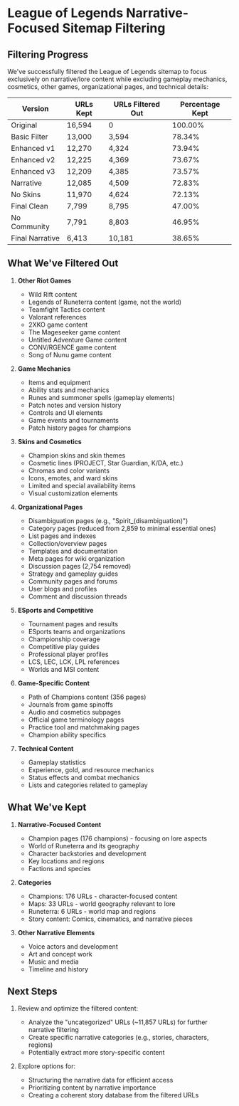 # League of Legends Narrative-Focused Sitemap Filtering

## Filtering Progress

We've successfully filtered the League of Legends sitemap to focus exclusively on narrative/lore content while excluding gameplay mechanics, cosmetics, other games, organizational pages, and technical details:

| Version | URLs Kept | URLs Filtered Out | Percentage Kept |
|---------|-----------|-------------------|----------------|
| Original | 16,594 | 0 | 100.00% |
| Basic Filter | 13,000 | 3,594 | 78.34% |
| Enhanced v1 | 12,270 | 4,324 | 73.94% |
| Enhanced v2 | 12,225 | 4,369 | 73.67% |
| Enhanced v3 | 12,209 | 4,385 | 73.57% |
| Narrative | 12,085 | 4,509 | 72.83% |
| No Skins | 11,970 | 4,624 | 72.13% |
| Final Clean | 7,799 | 8,795 | 47.00% |
| No Community | 7,791 | 8,803 | 46.95% |
| Final Narrative | 6,413 | 10,181 | 38.65% |

## What We've Filtered Out

1. **Other Riot Games**
   - Wild Rift content
   - Legends of Runeterra content (game, not the world)
   - Teamfight Tactics content
   - Valorant references
   - 2XKO game content
   - The Mageseeker game content
   - Untitled Adventure Game content
   - CONV/RGENCE game content
   - Song of Nunu game content

2. **Game Mechanics**
   - Items and equipment
   - Ability stats and mechanics
   - Runes and summoner spells (gameplay elements)
   - Patch notes and version history
   - Controls and UI elements
   - Game events and tournaments
   - Patch history pages for champions

3. **Skins and Cosmetics**
   - Champion skins and skin themes
   - Cosmetic lines (PROJECT, Star Guardian, K/DA, etc.)
   - Chromas and color variants
   - Icons, emotes, and ward skins
   - Limited and special availability items
   - Visual customization elements

4. **Organizational Pages**
   - Disambiguation pages (e.g., "Spirit_(disambiguation)")
   - Category pages (reduced from 2,859 to minimal essential ones)
   - List pages and indexes
   - Collection/overview pages
   - Templates and documentation
   - Meta pages for wiki organization
   - Discussion pages (2,754 removed)
   - Strategy and gameplay guides
   - Community pages and forums
   - User blogs and profiles
   - Comment and discussion threads

5. **ESports and Competitive**
   - Tournament pages and results
   - ESports teams and organizations
   - Championship coverage
   - Competitive play guides
   - Professional player profiles
   - LCS, LEC, LCK, LPL references
   - Worlds and MSI content

6. **Game-Specific Content**
   - Path of Champions content (356 pages)
   - Journals from game spinoffs
   - Audio and cosmetics subpages
   - Official game terminology pages
   - Practice tool and matchmaking pages
   - Champion ability specifics

6. **Technical Content**
   - Gameplay statistics
   - Experience, gold, and resource mechanics
   - Status effects and combat mechanics
   - Lists and categories related to gameplay

## What We've Kept

1. **Narrative-Focused Content**
   - Champion pages (176 champions) - focusing on lore aspects
   - World of Runeterra and its geography
   - Character backstories and development
   - Key locations and regions
   - Factions and species

2. **Categories**
   - Champions: 176 URLs - character-focused content
   - Maps: 33 URLs - world geography relevant to lore
   - Runeterra: 6 URLs - world map and regions
   - Story content: Comics, cinematics, and narrative pieces

3. **Other Narrative Elements**
   - Voice actors and development
   - Art and concept work
   - Music and media
   - Timeline and history

## Next Steps

1. Review and optimize the filtered content:
   - Analyze the "uncategorized" URLs (~11,857 URLs) for further narrative filtering
   - Create specific narrative categories (e.g., stories, characters, regions)
   - Potentially extract more story-specific content

2. Explore options for:
   - Structuring the narrative data for efficient access
   - Prioritizing content by narrative importance
   - Creating a coherent story database from the filtered URLs